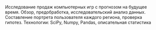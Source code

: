 Исследование продаж компьютерных игр с прогнозом на будущее время. Обзор, предобработка, исследовательский анализ данных. Составление портрета пользователя каждого региона, проверка гипотез. Технологии: SciPy, Numpy, Pandas, описательная статистика
